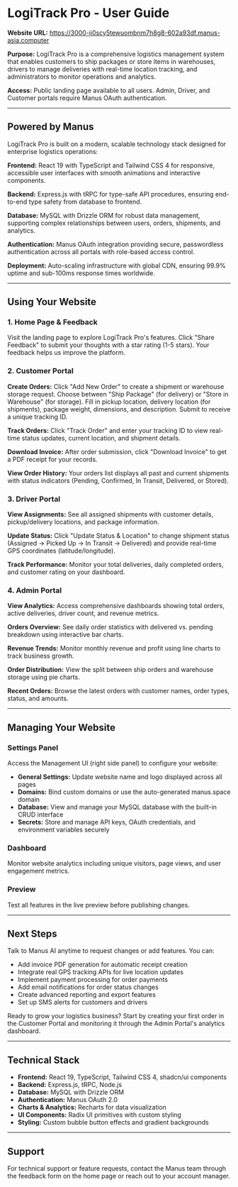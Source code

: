 # LogiTrack Pro - User Guide

**Website URL:** https://3000-ij0scy5tewuombnm7h8g8-602a93df.manus-asia.computer

**Purpose:** LogiTrack Pro is a comprehensive logistics management system that enables customers to ship packages or store items in warehouses, drivers to manage deliveries with real-time location tracking, and administrators to monitor operations and analytics.

**Access:** Public landing page available to all users. Admin, Driver, and Customer portals require Manus OAuth authentication.

---

## Powered by Manus

LogiTrack Pro is built on a modern, scalable technology stack designed for enterprise logistics operations:

**Frontend:** React 19 with TypeScript and Tailwind CSS 4 for responsive, accessible user interfaces with smooth animations and interactive components.

**Backend:** Express.js with tRPC for type-safe API procedures, ensuring end-to-end type safety from database to frontend.

**Database:** MySQL with Drizzle ORM for robust data management, supporting complex relationships between users, orders, shipments, and analytics.

**Authentication:** Manus OAuth integration providing secure, passwordless authentication across all portals with role-based access control.

**Deployment:** Auto-scaling infrastructure with global CDN, ensuring 99.9% uptime and sub-100ms response times worldwide.

---

## Using Your Website

### 1. Home Page & Feedback

Visit the landing page to explore LogiTrack Pro's features. Click "Share Feedback" to submit your thoughts with a star rating (1-5 stars). Your feedback helps us improve the platform.

### 2. Customer Portal

**Create Orders:** Click "Add New Order" to create a shipment or warehouse storage request. Choose between "Ship Package" (for delivery) or "Store in Warehouse" (for storage). Fill in pickup location, delivery location (for shipments), package weight, dimensions, and description. Submit to receive a unique tracking ID.

**Track Orders:** Click "Track Order" and enter your tracking ID to view real-time status updates, current location, and shipment details.

**Download Invoice:** After order submission, click "Download Invoice" to get a PDF receipt for your records.

**View Order History:** Your orders list displays all past and current shipments with status indicators (Pending, Confirmed, In Transit, Delivered, or Stored).

### 3. Driver Portal

**View Assignments:** See all assigned shipments with customer details, pickup/delivery locations, and package information.

**Update Status:** Click "Update Status & Location" to change shipment status (Assigned → Picked Up → In Transit → Delivered) and provide real-time GPS coordinates (latitude/longitude).

**Track Performance:** Monitor your total deliveries, daily completed orders, and customer rating on your dashboard.

### 4. Admin Portal

**View Analytics:** Access comprehensive dashboards showing total orders, active deliveries, driver count, and revenue metrics.

**Orders Overview:** See daily order statistics with delivered vs. pending breakdown using interactive bar charts.

**Revenue Trends:** Monitor monthly revenue and profit using line charts to track business growth.

**Order Distribution:** View the split between ship orders and warehouse storage using pie charts.

**Recent Orders:** Browse the latest orders with customer names, order types, status, and amounts.

---

## Managing Your Website

### Settings Panel

Access the Management UI (right side panel) to configure your website:

- **General Settings:** Update website name and logo displayed across all pages
- **Domains:** Bind custom domains or use the auto-generated manus.space domain
- **Database:** View and manage your MySQL database with the built-in CRUD interface
- **Secrets:** Store and manage API keys, OAuth credentials, and environment variables securely

### Dashboard

Monitor website analytics including unique visitors, page views, and user engagement metrics.

### Preview

Test all features in the live preview before publishing changes.

---

## Next Steps

Talk to Manus AI anytime to request changes or add features. You can:

- Add invoice PDF generation for automatic receipt creation
- Integrate real GPS tracking APIs for live location updates
- Implement payment processing for order payments
- Add email notifications for order status changes
- Create advanced reporting and export features
- Set up SMS alerts for customers and drivers

Ready to grow your logistics business? Start by creating your first order in the Customer Portal and monitoring it through the Admin Portal's analytics dashboard.

---

## Technical Stack

- **Frontend:** React 19, TypeScript, Tailwind CSS 4, shadcn/ui components
- **Backend:** Express.js, tRPC, Node.js
- **Database:** MySQL with Drizzle ORM
- **Authentication:** Manus OAuth 2.0
- **Charts & Analytics:** Recharts for data visualization
- **UI Components:** Radix UI primitives with custom styling
- **Styling:** Custom bubble button effects and gradient backgrounds

---

## Support

For technical support or feature requests, contact the Manus team through the feedback form on the home page or reach out to your account manager.
